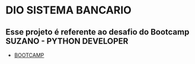 # DIO SISTEMA BANCARIO
## Esse projeto é referente ao desafio do Bootcamp SUZANO - PYTHON DEVELOPER
- [BOOTCAMP](https://web.dio.me/track/suzano-python-developer)
